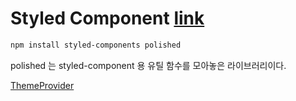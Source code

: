 # Styled Component [link](https://react.vlpt.us/styling/03-styled-components.html)



```bash
npm install styled-components polished
```

polished 는 styled-component 용 유틸 함수를 모아놓은 라이브러리이다.

[ThemeProvider](https://www.styled-components.com/docs/api#themeprovider)  